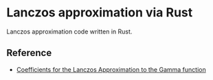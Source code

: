 # Lanczos approximation via Rust

Lanczos approximation code written in Rust.

## Reference

* [Coefficients for the Lanczos Approximation to the Gamma function](https://mrob.com/pub/ries/lanczos-gamma.html)
